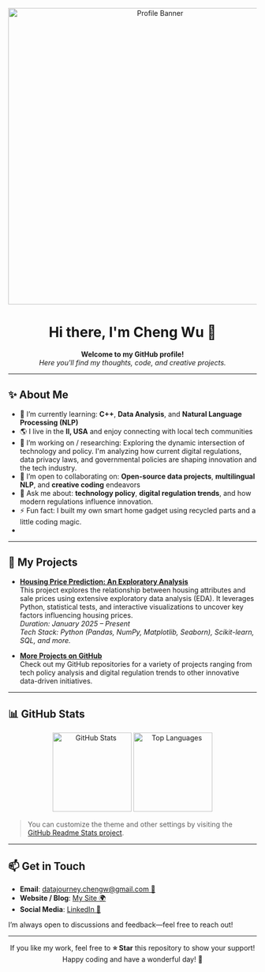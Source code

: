 <!--
  This is the README for the ChengYu-Data repository.

-->

<p align="center">
  <!-- You can replace this with your own image or banner -->
  <img src="https://user-images.githubusercontent.com/0000000/0000000.gif" alt="Profile Banner" width="600"/>
</p>

<h1 align="center">Hi there, I'm Cheng Wu 👋</h1>

<p align="center">
  <b>Welcome to my GitHub profile!</b><br/>
  <i>Here you'll find my thoughts, code, and creative projects.</i>
</p>

---

## ✨ About Me
- 🌱 I’m currently learning: **C++**, **Data Analysis**, and **Natural Language Processing (NLP)**
- 🌎 I live in the **Il, USA** and enjoy connecting with local tech communities
- 🔭 I’m working on / researching: Exploring the dynamic intersection of technology and policy. I'm analyzing how current digital regulations, data privacy laws, and governmental policies are shaping innovation and the tech industry.
- 🤝 I’m open to collaborating on: **Open-source data projects**, **multilingual NLP**, and **creative coding** endeavors
- 💬 Ask me about: **technology policy**, **digital regulation trends**, and how modern regulations influence innovation.
- ⚡ Fun fact: I built my own smart home gadget using recycled parts and a little coding magic.
- 
---

## 📌 My Projects

- **[Housing Price Prediction: An Exploratory Analysis](https://github.com/ChengWu-Data/housing-price-prediction)**  
  This project explores the relationship between housing attributes and sale prices using extensive exploratory data analysis (EDA). It leverages Python, statistical tests, and interactive visualizations to uncover key factors influencing housing prices.  
  *Duration: January 2025 – Present*  
  *Tech Stack: Python (Pandas, NumPy, Matplotlib, Seaborn), Scikit-learn, SQL, and more.*

- **[More Projects on GitHub](https://github.com/ChengWu-Data?tab=repositories)**  
  Check out my GitHub repositories for a variety of projects ranging from tech policy analysis and digital regulation trends to other innovative data-driven initiatives.

---

## 📊 GitHub Stats
<div align="center">
  <!-- GitHub Stats Card -->
  <img height="160" src="https://github-readme-stats.vercel.app/api?username=ChengWu-Data&show_icons=true&theme=radical" alt="GitHub Stats" />

  <!-- Most Used Languages Card -->
  <img height="160" src="https://github-readme-stats.vercel.app/api/top-langs/?username=ChengWu-Data&layout=compact&theme=radical" alt="Top Languages" />
</div>

> You can customize the theme and other settings by visiting the [GitHub Readme Stats project](https://github.com/anuraghazra/github-readme-stats).


---

## 📫 Get in Touch
- **Email**: [datajourney.chengw@gmail.com 📧](mailto:datajourney.chengw@gmail.com)
- **Website / Blog**: [My Site 🌍](https://chengwu-data.github.io/)
- **Social Media**: [LinkedIn 💼](https://www.linkedin.com/in/cheng-wu-1ab27922a)

I’m always open to discussions and feedback—feel free to reach out!

---

<p align="center">
  If you like my work, feel free to <strong>⭐ Star</strong> this repository to show your support!
  <br/>
  Happy coding and have a wonderful day! 🚀
</p>

